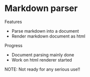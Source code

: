 # Markdown parser

Features
* Parse markdown into a document
* Render markdown document as html

Progress
* Document parsing mainly done
* Work on html renderer started

NOTE: Not ready for any serious use!!